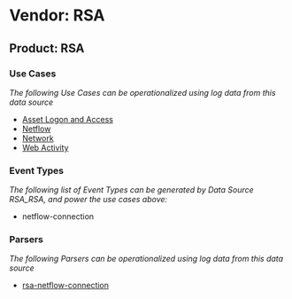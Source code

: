 Vendor: RSA
===========
Product: RSA
------------

### Use Cases

_The following Use Cases can be operationalized using log data from this data source_

* [Asset Logon and Access](../UseCases/usecase_asset_logon_and_access.md)
* [Netflow](../UseCases/usecase_netflow.md)
* [Network](../UseCases/usecase_network.md)
* [Web Activity](../UseCases/usecase_web_activity.md)


### Event Types

_The following list of Event Types can be generated by Data Source RSA_RSA, and power the use cases above:_

- netflow-connection


### Parsers

_The following Parsers can be operationalized using log data from this data source_

* [rsa-netflow-connection](../Parsers/parserContent_rsa-netflow-connection.md)
